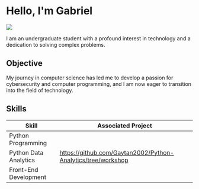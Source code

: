 # Hello, I'm Gabriel
<a href="https://www.linkedin.com/in/gabriel-gaytan-iii-3b21502b5/?trk=public-profile-join-page"><img src="https://img.shields.io/badge/-LinkedIn-0072b1?&style=for-the-badge&logo=linkedin&logoColor=white" /></a>

I am an undergraduate student with a profound interest in technology and a dedication to solving complex problems.

## Objective 

My journey in computer science has led me to develop a passion for cybersecurity and computer programming, and I am now eager to transition into the field of technology.

## Skills

| Skill                          | Associated Project    |
|--------------------------------|-----------------------|
|Python Programming              |
|Python Data Analytics           |https://github.com/Gaytan2002/Python-Analytics/tree/workshop |
|Front-End Development           |
